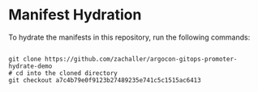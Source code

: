 
# Manifest Hydration

To hydrate the manifests in this repository, run the following commands:

```shell

git clone https://github.com/zachaller/argocon-gitops-promoter-hydrate-demo
# cd into the cloned directory
git checkout a7c4b79e0f9123b27489235e741c5c1515ac6413
```